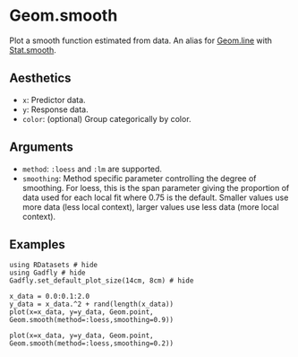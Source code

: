 # Geom.smooth

Plot a smooth function estimated from data. An alias for [Geom.line](@ref) with [Stat.smooth](@ref).

## Aesthetics

  * `x`: Predictor data.
  * `y`: Response data.
  * `color`: (optional) Group categorically by color.

## Arguments

  * `method`: `:loess` and `:lm` are supported.
  * `smoothing`: Method specific parameter controlling the degree of smoothing.
    For loess, this is the span parameter giving the proportion of data
    used for each local fit where 0.75 is the default. Smaller values use more
    data (less local context), larger values use less data (more local context).

## Examples

```@example 1
using RDatasets # hide
using Gadfly # hide
Gadfly.set_default_plot_size(14cm, 8cm) # hide
```

```@example 1
x_data = 0.0:0.1:2.0
y_data = x_data.^2 + rand(length(x_data))
plot(x=x_data, y=y_data, Geom.point, Geom.smooth(method=:loess,smoothing=0.9))
```

```@example 1
plot(x=x_data, y=y_data, Geom.point, Geom.smooth(method=:loess,smoothing=0.2))
```
